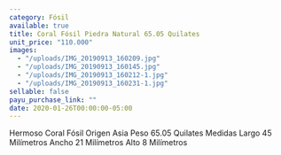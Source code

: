 ```yaml
---
category: Fósil
available: true
title: Coral Fósil Piedra Natural 65.05 Quilates
unit_price: "110.000"
images:
  - "/uploads/IMG_20190913_160209.jpg"
  - "/uploads/IMG_20190913_160145.jpg"
  - "/uploads/IMG_20190913_160212-1.jpg"
  - "/uploads/IMG_20190913_160231-1.jpg"
sellable: false
payu_purchase_link: ""
date: 2020-01-26T00:00:00-05:00
---
```


Hermoso Coral Fósil Origen Asia Peso 65.05 Quilates Medidas Largo 45 Milímetros Ancho 21 Milímetros Alto 8 Milímetros
